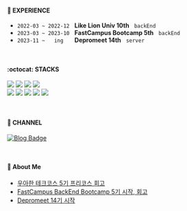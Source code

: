 #### :school_satchel: EXPERIENCE
- `2022-03 ~ 2022-12` &nbsp; **Like Lion Univ 10th** &nbsp; `backEnd`
- `2023-03 ~ 2023-10` &nbsp; **FastCampus Bootcamp 5th** &nbsp; `backEnd`
- `2023-11 ~   ing  ` &nbsp; **Depromeet 14th** &nbsp; `server`

<br>

#### :octocat: STACKS</h4>
![](https://img.shields.io/badge/Java-FBEFEF?style=flat-square&logo=openjdk&logoColor=C70D2C)
![](https://img.shields.io/badge/SpringBoot-F2FBEF?style=flat-square&logo=springboot&logoColor=6DB33F)
![](https://img.shields.io/badge/Spring%20Data%20JPA-F2FBEF?style=flat-square&logo=spring&logoColor=6DB33F)
![](https://img.shields.io/badge/MySQL-EFF5FB?style=flat-square&logo=mysql&logoColor=4479A1)
<br>
![](https://img.shields.io/badge/Typescript-EFF5FB?style=flat-square&logo=typescript&logoColor=3178C6)
![](https://img.shields.io/badge/NestJs-FBEFEF?style=flat-square&logo=nestjs&logoColor=E0234E)
![](https://img.shields.io/badge/Postgresql-EFF2FB?style=flat-square&logo=postgresql&logoColor=4169E1)
![](https://img.shields.io/badge/github-F2F2F2?style=flat-square&logo=github&logoColor=181717)
![](https://img.shields.io/badge/Amazon%20AWS-F2F2F2?style=flat-square&logo=amazonaws&logoColor=41454A)

<br>

#### :slightly_smiling_face: CHANNEL
[![Blog Badge](https://img.shields.io/badge/Blog-F3F781?logo=tistory&logoColor=6E6E6E&link=https://hoonsb.tistory.com)](https://hoonsb.tistory.com)

<br>

#### 📸 About Me
- [우아한 테크코스 5기 프리코스 회고](https://hoonsb.tistory.com/category/%F0%9F%8E%92%20Activity/%EC%9A%B0%EC%95%84%ED%95%9C%20%ED%85%8C%ED%81%AC%EC%BD%94%EC%8A%A4%20%ED%94%84%EB%A6%AC%EC%BD%94%EC%8A%A4)
- [FastCampus BackEnd Bootcamp 5기 시작, 회고](https://hoonsb.tistory.com/category/%F0%9F%8E%92%20Activity/%ED%8C%A8%EC%8A%A4%ED%8A%B8%EC%BA%A0%ED%8D%BC%EC%8A%A4)
- [Depromeet 14기 시작](https://hoonsb.tistory.com/category/%F0%9F%8E%92%20Activity/%EB%94%94%ED%94%84%EB%A7%8C)
